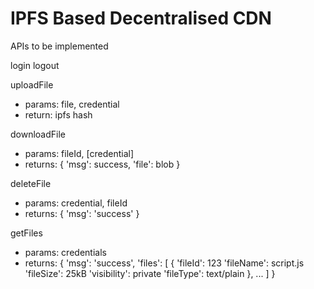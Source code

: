 # IPFS Based Decentralised CDN

APIs to be implemented

login
logout

uploadFile
- params: file, credential
- return: ipfs hash


downloadFile
- params: fileId, [credential]
- returns:
{
    'msg': success,
    'file': blob
}

deleteFile
- params: credential, fileId
- returns: 
{
    'msg': 'success'
}

getFiles
- params: credentials
- returns:
{
    'msg': 'success',
    'files': [
        {
            'fileId': 123
            'fileName': script.js
            'fileSize': 25kB
            'visibility': private
            'fileType': text/plain
        },
        ...
    ]
}


